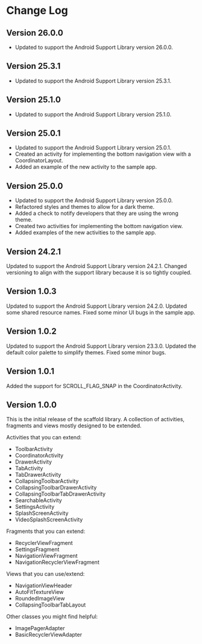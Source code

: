 Change Log
==========

Version 26.0.0
--------------
- Updated to support the Android Support Library version 26.0.0.

Version 25.3.1
--------------
- Updated to support the Android Support Library version 25.3.1.

Version 25.1.0
--------------
- Updated to support the Android Support Library version 25.1.0.

Version 25.0.1
--------------
- Updated to support the Android Support Library version 25.0.1.
- Created an activity for implementing the bottom navigation view with a CoordinatorLayout.
- Added an example of the new activity to the sample app.

Version 25.0.0
--------------
- Updated to support the Android Support Library version 25.0.0.
- Refactored styles and themes to allow for a dark theme.
- Added a check to notify developers that they are using the wrong theme.
- Created two activities for implementing the bottom navigation view.
- Added examples of the new activities to the sample app.

Version 24.2.1
--------------
Updated to support the Android Support Library version 24.2.1.
Changed versioning to align with the support library because it is so tightly coupled.

Version 1.0.3
-------------
Updated to support the Android Support Library version 24.2.0.
Updated some shared resource names.
Fixed some minor UI bugs in the sample app.

Version 1.0.2
-------------
Updated to support the Android Support Library version 23.3.0.
Updated the default color palette to simplify themes.
Fixed some minor bugs.

Version 1.0.1
-------------
Added the support for SCROLL_FLAG_SNAP in the CoordinatorActivity.

Version 1.0.0
-------------
This is the initial release of the scaffold library. A collection of activities, fragments and views
mostly designed to be extended.

Activities that you can extend:
*  ToolbarActivity
*  CoordinatorActivity
*  DrawerActivity
*  TabActivity
*  TabDrawerActivity
*  CollapsingToolbarActivity
*  CollapsingToolbarDrawerActivity
*  CollapsingToolbarTabDrawerActivity
*  SearchableActivity
*  SettingsActivity
*  SplashScreenActivity
*  VideoSplashScreenActivity

Fragments that you can extend:
*  RecyclerViewFragment
*  SettingsFragment
*  NavigationViewFragment
*  NavigationRecyclerViewFragment

Views that you can use/extend:
*  NavigationViewHeader
*  AutoFitTextureView
*  RoundedImageView
*  CollapsingToolbarTabLayout

Other classes you might find helpful:
*  ImagePagerAdapter
*  BasicRecyclerViewAdapter
